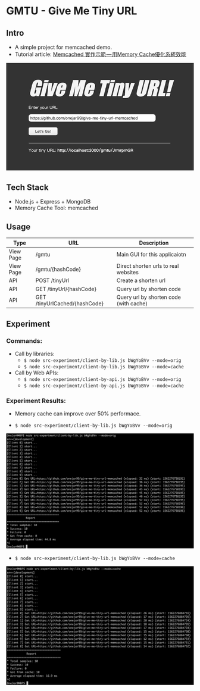 GMTU - Give Me Tiny URL
========================

Intro
--------
* A simple project for memcached demo.
* Tutorial article: [Memcached 實作示範 — 用Memory Cache優化系統效能](https://www.onejar99.com/memcached-memory-cache-optimize-performance/)

![](./figures/gmtu.png)

Tech Stack
--------
* Node.js + Express + MongoDB
* Memory Cache Tool: memcached

Usage
--------
| Type       | URL                             | Description                               |
| ---------- | ------------------------------- | ----------------------------------------- |
| View Page  | /gmtu                           | Main GUI for this applicaiotn             |
| View Page  | /gmtu/{hashCode}                | Direct shorten urls to real websites      |
| API        | POST /tinyUrl                   | Create a shorten url                      |
| API        | GET /tinyUrl/{hashCode}         | Query url by shorten code                 |
| API        | GET /tinyUrlCached/{hashCode}   | Query url by shorten code (with cache)    |

Experiment
--------

### Commands:

* Call by libraries:
    - `$ node src-experiment/client-by-lib.js bWgYoBVv --mode=orig`
    - `$ node src-experiment/client-by-lib.js bWgYoBVv --mode=cache`
* Call by Web APIs:
    - `$ node src-experiment/client-by-api.js bWgYoBVv --mode=orig`
    - `$ node src-experiment/client-by-api.js bWgYoBVv --mode=cache`

### Experiment Results:

* Memory cache can improve over 50% performace.

* `$ node src-experiment/client-by-lib.js bWgYoBVv --mode=orig`

![](./figures/exper-by-lib-orig.png)

* `$ node src-experiment/client-by-lib.js bWgYoBVv --mode=cache`

![](./figures/exper-by-lib-cache.png)
